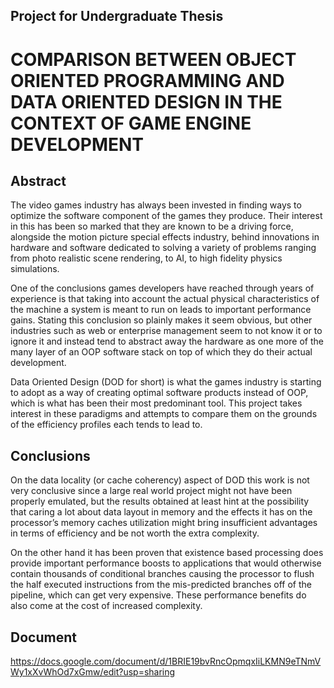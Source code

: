 ## Project for Undergraduate Thesis

# COMPARISON BETWEEN OBJECT ORIENTED PROGRAMMING AND DATA ORIENTED DESIGN IN THE CONTEXT OF GAME ENGINE DEVELOPMENT

## Abstract

The video games industry has always been invested in finding ways to optimize the software component of the games they produce. Their interest in this has been so marked that they are known to be a driving force, alongside the motion picture special effects industry, behind innovations in hardware and software dedicated to solving a variety of problems ranging from photo realistic scene rendering, to AI, to high fidelity physics simulations. 

One of the conclusions games developers have reached through years of experience is that taking into account the actual physical characteristics of the machine a system is meant to run on leads to important performance gains. Stating this conclusion so plainly makes it seem obvious, but other industries such as web or enterprise management seem to not know it or to ignore it and instead tend to abstract away the hardware as one more of the many layer of an OOP software stack on top of which they do their actual development.

Data Oriented Design (DOD for short) is what the games industry is starting to adopt as a way of creating optimal software products instead of OOP, which is what has been their most predominant tool. This project takes interest in these paradigms and attempts to compare them on the grounds of the efficiency profiles each tends to lead to.

## Conclusions

On the data locality (or cache coherency) aspect of DOD this work is not very conclusive since a large real world project might not have been properly emulated, but the results obtained at least hint at the possibility that caring a lot about data layout in memory and the effects it has on the processor’s memory caches utilization might bring insufficient advantages in terms of efficiency and be not worth the extra complexity.

On the other hand it has been proven that existence based processing does provide important performance boosts to applications that would otherwise contain thousands of conditional branches causing the processor to flush the half executed instructions from the mis-predicted branches off of the pipeline, which can get very expensive. These performance benefits do also come at the cost of increased complexity.

## Document

https://docs.google.com/document/d/1BRIE19bvRncOpmqxIiLKMN9eTNmVWy1xXvWhOd7xGmw/edit?usp=sharing
